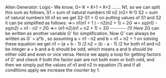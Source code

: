 Alien Generator:
Logic- We know, G= K + K+1 + K+2 ....... N1, so we can split this sum as follows,
S1 = sum of natural numbers till n2 (n2= K-1)
S2 = sum of natural numbers till n1
so we get S2-S1 = G
on putting values of S1 and S2 it can be simplified as follows:
 =>>  n1(n1 + 1 ) - n2(n2 + 1) = 2*G
 =>>  sq(n1) - sq(n2) + n1 - n2 = 2*G
 =>>  (n1-n2)(n1 + n2 + 1) = 2*G     -------- (1)
 Here 2*G can be written as another variable G' for simplification.
 Now G' can always be written as G' = a*b , 
 so assuming a = n1 - n2 and b = n1 + n2 + 1
 on solving these equation we get
 n1 = (a + b - 1) /2
 n2 = (b - a - 1) /2
 for both n1 and n2 be integer a + b and a-b should be odd, which means a and b should be either odd and even or vice versa.
 Hence we apply a loop for getting factors of G' and check if both the factor pair are not both even or both odd, and then we simply put the values of n1 and n2 in equation (1) and if all conditions apply we increase the counter by 1.
